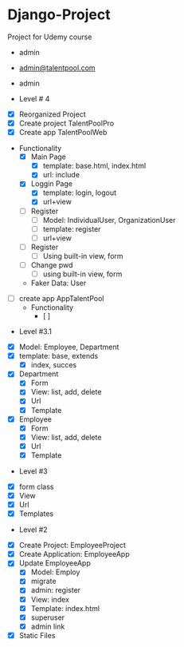 # Django-Project

Project for Udemy course

- admin
- admin@talentpool.com
- admin

- Level # 4
- [x] Reorganized Project
- [x] Create project TalentPoolPro
- [x] Create app TalentPoolWeb

- Functionality
  - [x] Main Page
    - [x] template: base.html, index.html
    - [x] url: include

  - [x] Loggin Page
    - [x] template: login, logout
    - [x] url+view
  - [ ] Register
    - [ ] Model: IndividualUser, OrganizationUser
    - [ ] template: register
    - [ ] url+view
  - [ ] Register
    - [ ] Using built-in view, form
  - [ ] Change pwd
    - [ ] using built-in view, form
  - Faker Data: User

- [ ] create app AppTalentPool
  - Functionality
    - [ ] 

- Level #3.1
- [x] Model: Employee, Department
- [x] template: base, extends
  - [x] index, succes
- [x] Department
  - [x] Form
  - [x] View: list, add, delete
  - [x] Url
  - [x] Template 
- [x] Employee
  - [x] Form
  - [x] View: list, add, delete
  - [x] Url
  - [x] Template 

- Level #3
- [x] form class
- [x] View
- [x] Url
- [x] Templates

- Level #2
- [x] Create Project: EmployeeProject
- [x] Create Application: EmployeeApp
- [x] Update EmployeeApp
  - [x] Model: Employ
  - [x] migrate
  - [x] admin: register
  - [x] View: index
  - [x] Template: index.html
  - [x] superuser
  - [x] admin link
- [x] Static Files
